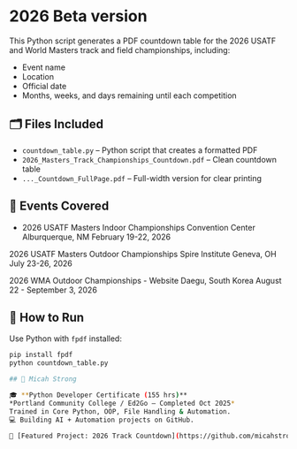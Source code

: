# 2026 Beta version

This Python script generates a PDF countdown table for the 2026 USATF and World Masters track and field championships, including:

- Event name
- Location
- Official date
- Months, weeks, and days remaining until each competition

## 🗂 Files Included

- `countdown_table.py` – Python script that creates a formatted PDF
- `2026_Masters_Track_Championships_Countdown.pdf` – Clean countdown table
- `..._Countdown_FullPage.pdf` – Full-width version for clear printing

## 📅 Events Covered

- 2026 USATF Masters Indoor Championships Convention Center
Alburquerque, NM
February 19-22, 2026

2026 USATF Masters Outdoor Championships
Spire Institute
Geneva, OH
July 23-26, 2026

2026 WMA Outdoor Championships - Website
Daegu, South Korea
August 22 - September 3, 2026

## 🚀 How to Run

Use Python with `fpdf` installed:
```bash
pip install fpdf
python countdown_table.py

## 🐍 Micah Strong

🎓 **Python Developer Certificate (155 hrs)**  
*Portland Community College / Ed2Go – Completed Oct 2025*  
Trained in Core Python, OOP, File Handling & Automation.  
💻 Building AI + Automation projects on GitHub.  

🔗 [Featured Project: 2026 Track Countdown](https://github.com/micahstrong9/2026-track-countdown)
